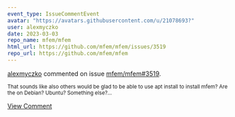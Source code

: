 ```yaml
---
event_type: IssueCommentEvent
avatar: "https://avatars.githubusercontent.com/u/21078693?"
user: alexmyczko
date: 2023-03-03
repo_name: mfem/mfem
html_url: https://github.com/mfem/mfem/issues/3519
repo_url: https://github.com/mfem/mfem
---
```


<a href='https://github.com/alexmyczko' target='_blank'>alexmyczko</a> commented on issue <a href='https://github.com/mfem/mfem/issues/3519' target='_blank'>mfem/mfem#3519</a>.

<small>That sounds like also others would be glad to be able to use apt install to install mfem? Are the on Debian? Ubuntu? Something else?...</small>

<a href='https://github.com/mfem/mfem/issues/3519' target='_blank'>View Comment</a>